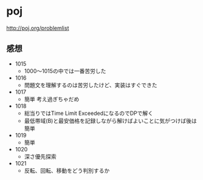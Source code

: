 # poj

http://poj.org/problemlist

## 感想
* 1015
	* 1000〜1015の中では一番苦労した
* 1016
	* 問題文を理解するのは苦労したけど、実装はすぐできた
* 1017
	* 簡単  考え過ぎちゃだめ
* 1018
	* 総当りではTime Limit ExceededになるのでDPで解く
	* 最低帯域(B)と最安価格を記録しながら解けばよいことに気がつけば後は簡単
* 1019
	* 簡単
* 1020
	* 深さ優先探索
* 1021
	* 反転、回転、移動をどう判別するか

